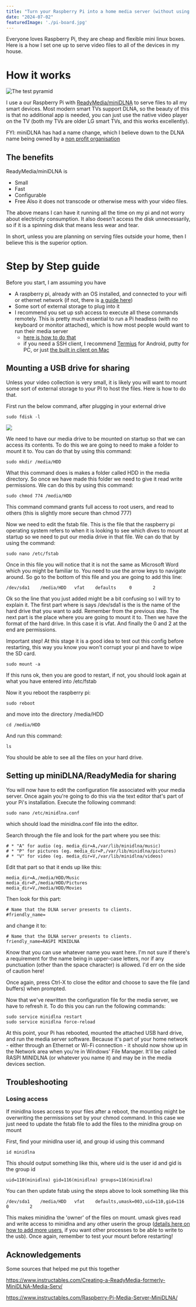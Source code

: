 ```yaml
---
title: "Turn your Raspberry Pi into a home media server (without using Plex)"
date: "2024-07-02"
featuredImage: './pi-board.jpg'
---
```


Everyone loves Raspberry Pi, they are cheap and flexible mini linux boxes. Here is a how I set one up to serve video files to all of the devices in my house.

<!-- end -->


# How it works

![The test pyramid](./pi-sharing.png)

I use a our Raspberry Pi with [ReadyMedia/miniDLNA](https://sourceforge.net/projects/minidlna/) to serve files to all my smart devices. Most modern smart TVs support DLNA, so the beauty of this is that no additional app is needed, you can just use the native video player on the TV (both my TVs are older LG smart TVs, and this works excellently).

FYI: miniDLNA has had a name change, which I believe down to the DLNA name being owned by a [non profit organisation](https://www.dlna.org/)


## The benefits 

ReadyMedia/miniDLNA is 
- Small
- Fast
- Configurable
- Free
Also it does not transcode or otherwise mess with your video files.

The above means I can have it running all the time on my pi and not worry about electricity consumption. It also doesn't access the disk unnecessarily, so if it is a spinning disk that means less wear and tear.

In short, unless you are planning on serving files outside your home, then I believe this is the superior option.


# Step by Step guide

Before you start, I am assuming you have
- A raspberry pi, already with an OS installed, and connected to your wifi or ethernet network (if not, there is [a guide here](https://www.raspberrypi.com/documentation/computers/getting-started.html))
- Some sort of external storage to plug into it
- I recommend you set up ssh access to execute all these commands remotely. This is pretty much essential to run a Pi headless (with no keyboard or monitor attached), which is how most people would want to run their media server
    - [here is how to do that](https://www.onlogic.com/eu/blog/how-to-ssh-into-raspberry-pi/)
    - if you need a SSH client, I recommend [Termius](https://play.google.com/store/apps/details?id=com.server.auditor.ssh.client&hl=en&pli=1) for Android, putty for PC, or just [the built in client on Mac](https://www.servermania.com/kb/articles/ssh-mac)


## Mounting a USB drive for sharing

Unless your video collection is very small, it is likely you will want to mount some sort of external storage to your PI to host the files. Here is how to do that.

First run the below command, after plugging in your external drive

```
sudo fdisk -l
```

![](./mount.webp)

We need to have our media drive to be mounted on startup so that we can access its contents. To do this we are going to need to make a folder to mount it to. You can do that by using this command:
```
sudo mkdir /media/HDD
```
What this command does is makes a folder called HDD in the media directory. So once we have made this folder we need to give it read write permissions. We can do this by using this command:

```
sudo chmod 774 /media/HDD
```
This command command grants full access to root users, and read to others (this is slightly more secure than chmod 777)

Now we need to edit the fstab file. This is the file that the raspberry pi operating system refers to when it is looking to see which dives to mount at startup so we need to put our media drive in that file. We can do that by using the command:

```
sudo nano /etc/fstab
```

Once in this file you will notice that it is not the same as Microsoft Word which you might be familiar to. You need to use the arrow keys to navigate around. So go to the bottom of this file and you are going to add this line:

```
/dev/sda1    /media/HDD   vfat    defaults     0        2
```

Ok so the line that you just added might be a bit confusing so I will try to explain it. The first part where is says /dev/sda1 is the is the name of the hard drive that you want to add. Remember from the previous step. The next part is the place where you are going to mount it to. Then we have the format of the hard drive. In this case it is vfat. And finally the 0 and 2 at the end are permissions.

Important step! At this stage it is a good idea to test out this config before restarting, this way you know you won't corrupt your pi and have to wipe the SD card. 

```
sudo mount -a
```
If this runs ok, then you are good to restart, if not, you should look again at what you have entered into /etc/fstab

Now it you reboot the raspberry pi:
```
sudo reboot
```
and move into the directory /media/HDD
```
cd /media/HDD
```
And run this command:
```
ls
```
You should be able to see all the files on your hard drive.



## Setting up miniDLNA/ReadyMedia for sharing


You will now have to edit the configuration file associated with your media server. Once again you're going to do this via the text editor that's part of your Pi's installation. Execute the following command:
```
sudo nano /etc/minidlna.conf
```
which should load the minidlna.conf file into the editor.

Search through the file and look for the part where you see this:
```
# * "A" for audio (eg. media_dir=A,/var/lib/minidlna/music)
# * "P" for pictures (eg. media_dir=P,/var/lib/minidlna/pictures)
# * "V" for video (eg. media_dir=V,/var/lib/minidlna/videos)
```
Edit that part so that it ends up like this:
```
media_dir=A,/media/HDD/Music
media_dir=P,/media/HDD/Pictures
media_dir=V,/media/HDD/Movies
```
Then look for this part:


```
# Name that the DLNA server presents to clients.
#friendly_name=
```
and change it to:

```
# Name that the DLNA server presents to clients.
friendly_name=RASPI MINIDLNA
```
Know that you can use whatever name you want here. I'm not sure if there's a requirement for the name being in upper-case letters, nor if any punctuation (other than the space character) is allowed. I'd err on the side of caution here!

Once again, press Ctrl-X to close the editor and choose to save the file (and buffers) when prompted.

Now that we've rewritten the configuration file for the media server, we have to refresh it. To do this you can run the following commands:
```
sudo service minidlna restart 
sudo service minidlna force-reload
```

At this point, your Pi has rebooted, mounted the attached USB hard drive, and run the media server software. Because it's part of your home network - either through an Ethernet or Wi-Fi connection - it should now show up in the Network area when you're in Windows' File Manager. It'll be called RASPI MINIDLNA (or whatever you name it) and may be in the media devices section.


## Troubleshooting

### Losing access

If minidlna loses access to your files after a reboot, the mounting might be overwriting the permissions set by your chmod command. In this case we just need to update the fstab file to add the files to the minidlna group on mount

First, find your minidlna user id, and group id using this command
```
id minidlna
```
This should output something like this, where uid is the user id and gid is the group id
```
uid=110(minidlna) gid=116(minidlna) groups=116(minidlna)
```
You can then update fstab using the steps above to look something like this
```
/dev/sda1    /media/HDD   vfat    defaults,umask=003,uid=110,gid=116     0        2
```
This makes minidlna the 'owner' of the files on mount. umask gives read and write access to minidlna and any other userin the group ([details here on how to add more users](https://www.baeldung.com/linux/add-user-multiple-groups), if you want other processes to be able to write to the usb).
Once again, remember to test your mount before restarting!




## Acknowledgements

Some sources that helped me put this together

https://www.instructables.com/Creating-a-ReadyMedia-formerly-MiniDLNA-Media-Serv/

https://www.instructables.com/Raspberry-Pi-Media-Server-MiniDLNA/

